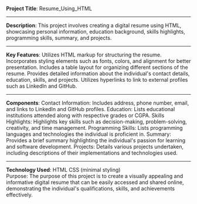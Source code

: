 <b>Project Title</b>: Resume_Using_HTML
<br>
<hr>
<b>Description</b>: This project involves creating a digital resume using HTML, showcasing personal information, education background, skills highlights, programming skills, summary, and projects.
<br>
<hr>
<b>Key Features</b>:
Utilizes HTML markup for structuring the resume.
Incorporates styling elements such as fonts, colors, and alignment for better presentation.
Includes a table layout for organizing different sections of the resume.
Provides detailed information about the individual's contact details, education, skills, and projects.
Utilizes hyperlinks to link to external profiles such as LinkedIn and GitHub.
<br>
<hr>
<b>Components</b>:
Contact Information: Includes address, phone number, email, and links to LinkedIn and GitHub profiles.
Education: Lists educational institutions attended along with respective grades or CGPA.
Skills Highlights: Highlights key skills such as decision-making, problem-solving, creativity, and time management.
Programming Skills: Lists programming languages and technologies the individual is proficient in.
Summary: Provides a brief summary highlighting the individual's passion for learning and software development.
Projects: Details various projects undertaken, including descriptions of their implementations and technologies used.
<br>
<hr>
<b>Technology Used</b>:
HTML
CSS (minimal styling)
<br>
Purpose: The purpose of this project is to create a visually appealing and informative digital resume that can be easily accessed and shared online, demonstrating the individual's qualifications, skills, and achievements effectively.
